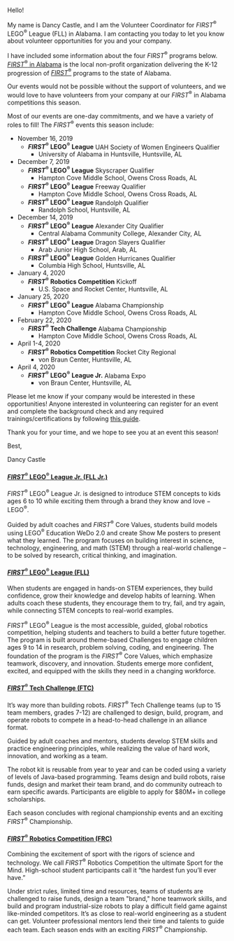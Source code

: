 Hello!

My name is Dancy Castle, and I am the Volunteer Coordinator for *FIRST*<sup>&reg;</sup> LEGO<sup>&reg;</sup> League (FLL) in Alabama. I am contacting you today to let you know about volunteer opportunities for you and your company.

I have included some information about the four *FIRST*<sup>&reg;</sup> programs below. [*FIRST*<sup>&reg;</sup> in Alabama](http://www.firstinalabama.org) is the local non-profit organization delivering the K-12 progression of [*FIRST*<sup>&reg;</sup>](https://www.firstinspires.org) programs to the state of Alabama.

Our events would not be possible without the support of volunteers, and we would love to have volunteers from your company at our *FIRST*<sup>&reg;</sup> in Alabama competitions this season.
 
Most of our events are one-day commitments, and we have a variety of roles to fill! The *FIRST*<sup>&reg;</sup> events this season include:
- November 16, 2019
  - ***FIRST*<sup>&reg;</sup> LEGO<sup>&reg;</sup> League** UAH Society of Women Engineers Qualifier
    - University of Alabama in Huntsville, Huntsville, AL
- December 7, 2019
  - ***FIRST*<sup>&reg;</sup> LEGO<sup>&reg;</sup> League** Skyscraper Qualifier
    - Hampton Cove Middle School, Owens Cross Roads, AL
  - ***FIRST*<sup>&reg;</sup> LEGO<sup>&reg;</sup> League** Freeway Qualifier
    - Hampton Cove Middle School, Owens Cross Roads, AL
  - ***FIRST*<sup>&reg;</sup> LEGO<sup>&reg;</sup> League** Randolph Qualifier
    - Randolph School, Huntsville, AL
- December 14, 2019
  - ***FIRST*<sup>&reg;</sup> LEGO<sup>&reg;</sup> League** Alexander City Qualifier
    - Central Alabama Community College, Alexander City, AL
  - ***FIRST*<sup>&reg;</sup> LEGO<sup>&reg;</sup> League** Dragon Slayers Qualifier
    - Arab Junior High School, Arab, AL
  - ***FIRST*<sup>&reg;</sup> LEGO<sup>&reg;</sup> League** Golden Hurricanes Qualifier
    - Columbia High School, Huntsville, AL
- January 4, 2020
  - ***FIRST*<sup>&reg;</sup> Robotics Competition** Kickoff
    - U.S. Space and Rocket Center, Huntsville, AL
- January 25, 2020
  - ***FIRST*<sup>&reg;</sup> LEGO<sup>&reg;</sup> League** Alabama Championship
    - Hampton Cove Middle School, Owens Cross Roads, AL
- February 22, 2020
  - ***FIRST*<sup>&reg;</sup> Tech Challenge** Alabama Championship
    - Hampton Cove Middle School, Owens Cross Roads, AL
- April 1-4, 2020
  - ***FIRST*<sup>&reg;</sup> Robotics Competition** Rocket City Regional
    - von Braun Center, Huntsville, AL
- April 4, 2020
  - ***FIRST*<sup>&reg;</sup> LEGO<sup>&reg;</sup> League Jr.** Alabama Expo
    - von Braun Center, Huntsville, AL

Please let me know if your company would be interested in these opportunities! Anyone interested in volunteering can register for an event and complete the background check and any required trainings/certifications by following [this guide](https://github.com/drewwhis/alabama-first-lego-league/wiki/Becoming-an-Event-Volunteer).

Thank you for your time, and we hope to see you at an event this season!

Best,

Dancy Castle

#### [*FIRST*<sup>&reg;</sup> LEGO<sup>&reg;</sup> League Jr. (FLL Jr.)](https://www.firstinspires.org/robotics/flljr)

*FIRST*<sup>&reg;</sup> LEGO<sup>&reg;</sup> League Jr. is designed to introduce STEM concepts to kids ages 6 to 10 while exciting them through a brand they know and love − LEGO<sup>&reg;</sup>.

Guided by adult coaches and *FIRST*<sup>&reg;</sup> Core Values, students build models using LEGO<sup>&reg;</sup> Education WeDo 2.0 and create Show Me posters to present what they learned. The program focuses on building interest in science, technology, engineering, and math (STEM) through a real-world challenge – to be solved by research, critical thinking, and imagination.


#### [*FIRST*<sup>&reg;</sup> LEGO<sup>&reg;</sup> League (FLL)](https://www.firstinspires.org/robotics/fll)

When students are engaged in hands-on STEM experiences, they build confidence, grow their knowledge and develop habits of learning. When adults coach these students, they encourage them to try, fail, and try again, while connecting STEM concepts to real-world examples.

*FIRST*<sup>&reg;</sup> LEGO<sup>&reg;</sup> League is the most accessible, guided, global robotics competition, helping students and teachers to build a better future together. The program is built around theme-based Challenges to engage children ages 9 to 14 in research, problem solving, coding, and engineering. The foundation of the program is the *FIRST*<sup>&reg;</sup> Core Values, which emphasize teamwork, discovery, and innovation. Students emerge more confident, excited, and equipped with the skills they need in a changing workforce.


#### [*FIRST*<sup>&reg;</sup> Tech Challenge (FTC)](https://www.firstinspires.org/robotics/ftc)

It’s way more than building robots. *FIRST*<sup>&reg;</sup> Tech Challenge teams (up to 15 team members, grades 7-12) are challenged to design, build, program, and operate robots to compete in a head-to-head challenge in an alliance format.

Guided by adult coaches and mentors, students develop STEM skills and practice engineering principles, while realizing the value of hard work, innovation, and working as a team.

The robot kit is reusable from year to year and can be coded using a variety of levels of Java-based programming. Teams design and build robots, raise funds, design and market their team brand, and do community outreach to earn specific awards. Participants are eligible to apply for $80M+ in college scholarships.

Each season concludes with regional championship events and an exciting *FIRST*<sup>&reg;</sup> Championship.


#### [*FIRST*<sup>&reg;</sup> Robotics Competition (FRC)](https://www.firstinspires.org/robotics/frc)

Combining the excitement of sport with the rigors of science and technology. We call *FIRST*<sup>&reg;</sup> Robotics Competition the ultimate Sport for the Mind. High-school student participants call it “the hardest fun you’ll ever have.”

Under strict rules, limited time and resources, teams of students are challenged to raise funds, design a team "brand," hone teamwork skills, and build and program industrial-size robots to play a difficult field game against like-minded competitors. It’s as close to real-world engineering as a student can get. Volunteer professional mentors lend their time and talents to guide each team. Each season ends with an exciting *FIRST*<sup>&reg;</sup> Championship.